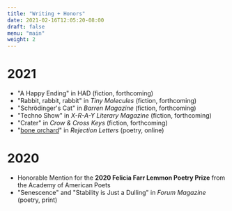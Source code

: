 ```yaml
---
title: "Writing + Honors"
date: 2021-02-16T12:05:20-08:00
draft: false
menu: "main"
weight: 2
---
```


# 2021

- "A Happy Ending" in HAD (fiction, forthcoming)
- "Rabbit, rabbit, rabbit" in *Tiny Molecules* (fiction, forthcoming)
- "Schrödinger's Cat" in *Barren Magazine* (fiction, forthcoming)
- "Techno Show" in *X-R-A-Y Literary Magazine* (fiction, forthcoming)
- "Crater" in *Crow & Cross Keys* (fiction, forthcoming)
- "[bone orchard](https://rejection-letters.com/2021/07/12/bone-orchard-lucy-zhou/)" in *Rejection Letters* (poetry, online)
<!--{#
- "[Excavation](https://www.wrongdoingmag.com/spring-2021.html)" in *Wrongdoing Magazine* (poetry, print & online)
- "[Father and Son](https://www.sublunaryreview.com/home/father-and-son)" in *Sublunary Review* (fiction, online)
#}-->

# 2020

- Honorable Mention for the **2020 Felicia Farr Lemmon Poetry Prize** from the Academy of American Poets
- "Senescence" and "Stability is Just a Dulling" in *Forum Magazine* (poetry, print)